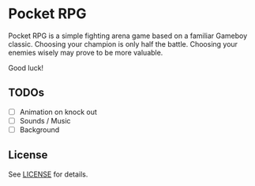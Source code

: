 # Pocket RPG
Pocket RPG is a simple fighting arena game based on a familiar Gameboy classic. Choosing your champion is only half the battle. Choosing your enemies wisely may prove to be more valuable.

Good luck!

## TODOs

- [ ] Animation on knock out
- [ ] Sounds / Music
- [ ] Background

## License

See [LICENSE](LICENSE.md) for details.